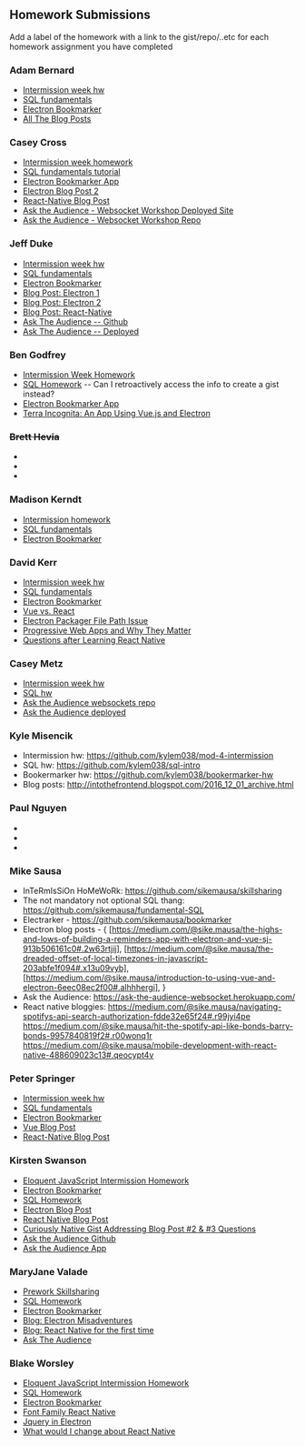 ## Homework Submissions

Add a label of the homework with a link to the gist/repo/..etc for each homework assignment you have completed

### Adam Bernard
* [Intermission week hw](https://github.com/ab255/mod4prework)
* [SQL fundamentals](https://github.com/ab255/bookmarker)
* [Electron Bookmarker](https://gist.github.com/ab255/1dd831a200bb018dc858a9d49eb9a6c9)
* [All The Blog Posts](https://medium.com/@AJBernard2)

### Casey Cross
* [Intermission week homework ](https://github.com/kccrs/skillsharing)
* [SQL fundamentals tutorial ](https://gist.github.com/kccrs/f7c441e4b80d91b56795c4f6241d76ae)
* [Electron Bookmarker App ](https://github.com/kccrs/bookmarker)
* [Electron Blog Post 2](https://medium.com/@hellocaseycross/building-an-electron-app-with-ember-and-then-burning-it-down-dbdf70c579e1#.av1ai7wo5)
* [React-Native Blog Post](https://medium.com/@hellocaseycross/diving-in-to-react-native-7d5191601d7d#.x87qoac3p)
* [Ask the Audience - Websocket Workshop Deployed Site](https://ask-audience.herokuapp.com/)
* [Ask the Audience - Websocket Workshop Repo](https://github.com/kccrs/ask-the-audience)

### Jeff Duke
* [Intermission week hw](https://github.com/Jeff-Duke/skill-sharing-website)
* [SQL fundamentals](https://gist.github.com/Jeff-Duke/096ef12154f312b91812d788a2a810fa)
* [Electron Bookmarker](https://github.com/Jeff-Duke/bookmarker)
* [Blog Post: Electron 1](https://medium.com/@Jeff_Duke_io/working-with-html5-audio-in-electron-645b2d2202bd#.ve0filbxv)
* [Blog Post: Electron 2](https://medium.com/@Jeff_Duke_io/reflections-on-creating-an-electron-vue-app-bbc0b4c2c0ff#.uzxtpig56)
* [Blog Post: React-Native](https://medium.com/@Jeff_Duke_io/react-vs-react-native-805e4283e8ee#.pjqv4dzig)
* [Ask The Audience -- Github](https://github.com/Jeff-Duke/ask-the-audience)
* [Ask The Audience -- Deployed](https://morning-bastion-53600.herokuapp.com/)

### Ben Godfrey
* [Intermission Week Homework ](https://github.com/bcgodfrey91/module-4-prework)
* [SQL Homework](https://github.com/bcgodfrey91/sql-example) -- Can I retroactively access the info to create a gist instead?
* [Electron Bookmarker App](https://github.com/bcgodfrey91/electron-bookmarker)
* [Terra Incognita: An App Using Vue.js and Electron](https://medium.com/@bcgodfrey91/terra-incognita-an-app-using-vue-js-and-electron-beb5372c573b#.164o4ei1w)

### ~~Brett Hevia~~
*
*
*

### Madison Kerndt
* [Intermission homework](https://github.com/madison-kerndt/mod4-prework)
* [SQL fundamentals](https://gist.github.com/madison-kerndt/0913d5eeecbaac900d4ce1afeb08ea45)
* [Electron Bookmarker](https://github.com/madison-kerndt/mark_the_bookmarker)

### David Kerr
* [Intermission week hw](https://github.com/kerrd89/dk-mod4-hw)
* [SQL fundamentals](https://gist.github.com/kerrd89/6e91622dcdeb54e8dbb21d09e979de5c)
* [Electron Bookmarker](https://github.com/kerrd89/bookmarker)
* [Vue vs. React](https://hackernoon.com/vue-vs-react-254a874d74ab#.53v744h1s)
* [Electron Packager File Path Issue](https://medium.com/@dkerrious/electron-packager-file-path-issue-24f4bcbfc970#.1p4piurpf)
* [Progressive Web Apps and Why They Matter](https://medium.com/@dkerrious/progressive-web-apps-and-why-they-matter-24dcbd12eb98#.r0d9awv20)
* [Questions after Learning React Native](https://medium.com/@dkerrious/questions-for-the-creators-of-react-native-702770c48e94#.612jdvwfz)

### Casey Metz
* [Intermission week hw](https://github.com/Casey1449/EloquentJS-ch21)
* [SQL hw](https://gist.github.com/Casey1449/6c9488dc6e36651f54614cb8fcd1991b)
* [Ask the Audience websockets repo](https://github.com/Casey1449/ask-the-audience)
* [Ask the Audience deployed](https://secret-spire-84030.herokuapp.com/)

### Kyle Misencik
* Intermission hw: https://github.com/kylem038/mod-4-intermission
* SQL hw: https://github.com/kylem038/sql-intro
* Bookermarker hw: https://github.com/kylem038/bookermarker-hw
* Blog posts: http://intothefrontend.blogspot.com/2016_12_01_archive.html

### Paul Nguyen
*
*
*

### Mike Sausa
* InTeRmIsSiOn HoMeWoRk: https://github.com/sikemausa/skillsharing
* The not mandatory not optional SQL thang: https://github.com/sikemausa/fundamental-SQL
* Electrarker - https://github.com/sikemausa/bookmarker
* Electron blog posts - {
    [https://medium.com/@sike.mausa/the-highs-and-lows-of-building-a-reminders-app-with-electron-and-vue-sj-913b506161c0#.2w63rtjij],
    [https://medium.com/@sike.mausa/the-dreaded-offset-of-local-timezones-in-javascript-203abfe1f094#.x13u09vyb],
    [https://medium.com/@sike.mausa/introduction-to-using-vue-and-electron-6eec08ec2f00#.alhhhergi],
}
* Ask the Audience: https://ask-the-audience-websocket.herokuapp.com/
* React native bloggies:
    https://medium.com/@sike.mausa/navigating-spotifys-api-search-authorization-fdde32e65f24#.r99jyi4pe
    https://medium.com/@sike.mausa/hit-the-spotify-api-like-bonds-barry-bonds-9957840819f2#.r00wonq1r
    https://medium.com/@sike.mausa/mobile-development-with-react-native-488609023c13#.qeocypt4v

### Peter Springer
* [Intermission week hw](https://github.com/Peter-Springer/skill-sharing)
* [SQL fundamentals](https://github.com/Peter-Springer/fundamental_sql)
* [Electron Bookmarker](https://github.com/Peter-Springer/electron-hw)
* [Vue Blog Post](https://medium.com/@peterspringer829/using-vue-js-for-the-first-time-45ff7fa94833#.q80jf0yu7)
* [React-Native Blog Post](https://medium.com/front-end-hacking/getting-started-with-react-native-1eedf16f2e18#.uep7nh2np)

### Kirsten Swanson
* [Eloquent JavaScript Intermission Homework](https://github.com/swanie21/eloquent-javascript-chap21-project)
* [Electron Bookmarker](https://github.com/swanie21/electron-bookmarker)
* [SQL Homework](https://gist.github.com/swanie21/c215cb7afeae62c38a1c1620977e9d88)
* [Electron Blog Post](https://medium.com/@kswanie21/electron-vue-js-f6c40abeb625#.krpa79729)
* [React Native Blog Post](https://medium.com/@kswanie21/react-vs-react-native-fa86b35b1961#.robmrwsxg)
* [Curiously Native Gist Addressing Blog Post #2 & #3 Questions](https://gist.github.com/swanie21/9f3c44388a064631eb0982327d57964f)
* [Ask the Audience Github](https://github.com/swanie21/ask-the-audience)
* [Ask the Audience App](https://ask-the-peeps.herokuapp.com/)

### MaryJane Valade
* [Prework Skillsharing](https://github.com/mjvalade/skillsharing-prework)
* [SQL Homework](https://gist.github.com/mjvalade/1aea05c6c562366f66f628c4b2458583)
* [Electron Bookmarker](https://github.com/mjvalade/electron-bookmarker-lesson)
* [Blog: Electron Misadventures](https://medium.com/@mjvalade/electron-misadventures-initial-thoughts-3cad2b66c437#.ja04txydn)
* [Blog: React Native for the first time](https://medium.com/@mjvalade/react-native-for-the-first-time-673d58e4e13a#.n012gc70u)
* [Ask The Audience](https://github.com/mjvalade/ask-the-audience)

### Blake Worsley
* [Eloquent JavaScript Intermission Homework](https://github.com/blakeworsley/intermission-skillsharing)
* [SQL Homework](https://gist.github.com/blakeworsley/537e0e1dedd4cfa33d83d572b81f4c53)
* [Electron Bookmarker](https://github.com/blakeworsley/bookmarker)
* [Font Family React Native](https://medium.com/@blakeworsley/fontfamily-in-react-native-bd933b6cbb20#.d6acojijd)
* [Jquery in Electron](https://medium.com/@blakeworsley/getting-jquery-set-up-with-electron-in-3-simple-steps-bca97c909b31#.huwr7t3dp)
* [What would I change about React Native](https://medium.com/@blakeworsley/what-i-change-about-react-native-6d16d1d27ce#.vvdh9ajqb)
